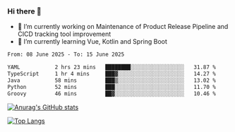 ### Hi there 👋

- 🔭 I’m currently working on Maintenance of Product Release Pipeline and CICD tracking tool improvement
- 🌱 I’m currently learning Vue, Kotlin and Spring Boot

<!--START_SECTION:waka-->

```txt
From: 08 June 2025 - To: 15 June 2025

YAML           2 hrs 23 mins   ████████░░░░░░░░░░░░░░░░░   31.87 %
TypeScript     1 hr 4 mins     ███▓░░░░░░░░░░░░░░░░░░░░░   14.27 %
Java           58 mins         ███▒░░░░░░░░░░░░░░░░░░░░░   13.02 %
Python         52 mins         ███░░░░░░░░░░░░░░░░░░░░░░   11.70 %
Groovy         46 mins         ██▓░░░░░░░░░░░░░░░░░░░░░░   10.46 %
```

<!--END_SECTION:waka-->

[![Anurag's GitHub stats](https://github-readme-stats.vercel.app/api?username=yunhao981&show_icons=true&theme=solarized-dark)](https://github.com/anuraghazra/github-readme-stats)

[![Top Langs](https://github-readme-stats.vercel.app/api/top-langs/?username=yunhao981&theme=solarized-dark&layout=compact)](https://github.com/anuraghazra/github-readme-stats)

<!--
**yunhao981/yunhao981** is a ✨ _special_ ✨ repository because its `README.md` (this file) appears on your GitHub profile.

Here are some ideas to get you started:

- 🔭 I’m currently working on Maintenance of Release Pipeline and CICD tracking tool improvement
- 🌱 I’m currently learning Vue, Kotlin and Spring Boot
- 👯 I’m looking to collaborate on ...
- 🤔 I’m looking for help with ...
- 💬 Ask me about ...
- 📫 How to reach me: ...
- 😄 Pronouns: ...
- ⚡ Fun fact: ...
-->


